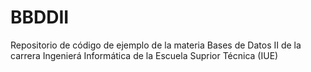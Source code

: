 # BBDDII
Repositorio de código de ejemplo de la materia Bases de Datos II de la carrera Ingenierá Informática de la Escuela Suprior Técnica (IUE)
